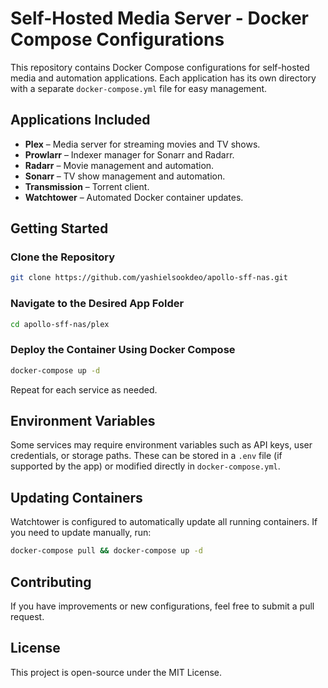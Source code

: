 # Self-Hosted Media Server - Docker Compose Configurations

This repository contains Docker Compose configurations for self-hosted media and automation applications. Each application has its own directory with a separate `docker-compose.yml` file for easy management.

## Applications Included

- **Plex** – Media server for streaming movies and TV shows.
- **Prowlarr** – Indexer manager for Sonarr and Radarr.
- **Radarr** – Movie management and automation.
- **Sonarr** – TV show management and automation.
- **Transmission** – Torrent client.
- **Watchtower** – Automated Docker container updates.

## Getting Started

### Clone the Repository

```bash
git clone https://github.com/yashielsookdeo/apollo-sff-nas.git
```

### Navigate to the Desired App Folder

```bash
cd apollo-sff-nas/plex
```

### Deploy the Container Using Docker Compose

```bash
docker-compose up -d
```

Repeat for each service as needed.

## Environment Variables

Some services may require environment variables such as API keys, user credentials, or storage paths. These can be stored in a `.env` file (if supported by the app) or modified directly in `docker-compose.yml`.

## Updating Containers

Watchtower is configured to automatically update all running containers. If you need to update manually, run:

```bash
docker-compose pull && docker-compose up -d
```

## Contributing

If you have improvements or new configurations, feel free to submit a pull request.

## License

This project is open-source under the MIT License.